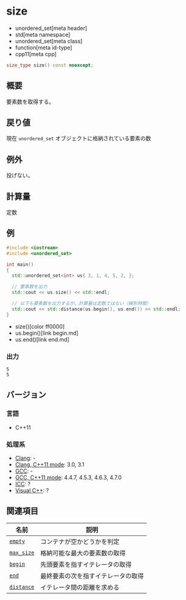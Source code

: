# size
* unordered_set[meta header]
* std[meta namespace]
* unordered_set[meta class]
* function[meta id-type]
* cpp11[meta cpp]

```cpp
size_type size() const noexcept;
```

## 概要
要素数を取得する。


## 戻り値
現在 `unordered_set` オブジェクトに格納されている要素の数


## 例外
投げない。


## 計算量
定数


## 例
```cpp example
#include <iostream>
#include <unordered_set>

int main()
{
  std::unordered_set<int> us{ 3, 1, 4, 5, 2, };

  // 要素数を出力
  std::cout << us.size() << std::endl;

  // 以下も要素数を出力するが、計算量は定数ではない（線形時間）
  std::cout << std::distance(us.begin(), us.end()) << std::endl;
}
```
* size()[color ff0000]
* us.begin()[link begin.md]
* us.end()[link end.md]

### 出力
```
5
5
```

## バージョン
### 言語
- C++11

### 処理系
- [Clang](/implementation.md#clang): -
- [Clang, C++11 mode](/implementation.md#clang): 3.0, 3.1
- [GCC](/implementation.md#gcc): -
- [GCC, C++11 mode](/implementation.md#gcc): 4.4.7, 4.5.3, 4.6.3, 4.7.0
- [ICC](/implementation.md#icc): ?
- [Visual C++](/implementation.md#visual_cpp): ?

## 関連項目

| 名前 | 説明 |
|-----------------------------------------------|----------------------------|
| [`empty`](empty.md)                         | コンテナが空かどうかを判定 |
| [`max_size`](max_size.md)                   | 格納可能な最大の要素数の取得 |
| [`begin`](begin.md)                         | 先頭要素を指すイテレータの取得 |
| [`end`](end.md)                             | 最終要素の次を指すイテレータの取得 |
| [`distance`](/reference/iterator/distance.md) | イテレータ間の距離を求める |

